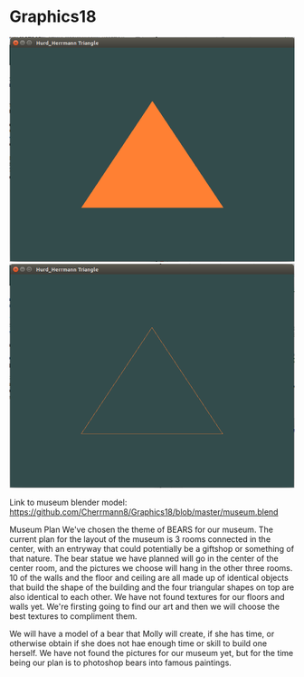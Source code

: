 # Graphics18
![alt text](triangle_1.png "First Triangle")
![alt text](triangle_2.png "Second Triangle")

Link to museum blender model:
https://github.com/Cherrmann8/Graphics18/blob/master/museum.blend

Museum Plan
We've chosen the theme of BEARS for our museum.
The current plan for the layout of the museum is 3 rooms connected in the center, with an entryway that could potentially be a giftshop or something of that nature. The bear statue we have planned will go in the center of the center room, and the pictures we choose will hang in the other three rooms. 10 of the walls and the floor and ceiling are all made up of identical objects that build the shape of the building and the four triangular shapes on top are also identical to each other.
We have not found textures for our floors and walls yet. We're firsting going to find our art and then we will choose the best textures to compliment them.

We will have a model of a bear that Molly will create, if she has time, or otherwise obtain if she does not hae enough time or skill to build one herself.
We have not found the pictures for our museum yet, but for the time being our plan is to photoshop bears into famous paintings. 
